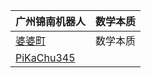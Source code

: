 
| 广州锦南机器人                                                                                                  | 数学本质 |
| -------------------------------------------------------------------------------------------------------- | ---- |
| [婆婆町](https://space.bilibili.com/353493035)                                                              | 数学本质 |
| [PiKaChu345](https://space.bilibili.com/180947374)[](https://message.bilibili.com/#whisper/mid180947374) |      |
